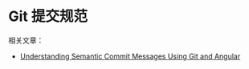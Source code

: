 # Git 提交规范

相关文章：

- [Understanding Semantic Commit Messages Using Git and Angular](https://nitayneeman.com/posts/understanding-semantic-commit-messages-using-git-and-angular/)